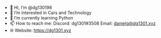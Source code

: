 - 👋 Hi, I’m @dg130198
- 👀 I’m interested in Cars and Technology
- 🌱 I’m currently learning Python
- 📫 How to reach me: Discord: dg1301#3508 Email: danielg@dg1301.xyz 
- 🌐 Website: https://dg1301.xyz
<!---
dg130198/dg130198 is a ✨ special ✨ repository because its `README.md` (this file) appears on your GitHub profile.
You can click the Preview link to take a look at your changes.
--->
